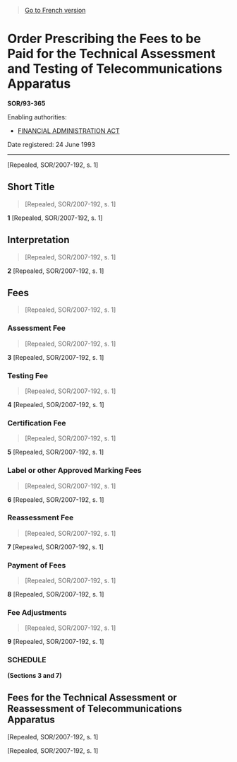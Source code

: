 > [Go to French version](/fr/Règlements/Décrets,%20ordonnances%20et%20règlements%20statutaires/93/365.md)

# Order Prescribing the Fees to be Paid for the Technical Assessment and Testing of Telecommunications Apparatus

**SOR/93-365**

Enabling authorities: 
- [FINANCIAL ADMINISTRATION ACT](/en/Acts/Revised%20Statutes%20of%20Canada/F/F-11.md)

Date registered: 24 June 1993

----------


[Repealed, SOR/2007-192, s. 1]



## Short Title
> [Repealed, SOR/2007-192, s. 1]



**1** [Repealed, SOR/2007-192, s. 1]




## Interpretation
> [Repealed, SOR/2007-192, s. 1]



**2** [Repealed, SOR/2007-192, s. 1]




## Fees
> [Repealed, SOR/2007-192, s. 1]




### Assessment Fee
> [Repealed, SOR/2007-192, s. 1]



**3** [Repealed, SOR/2007-192, s. 1]




### Testing Fee
> [Repealed, SOR/2007-192, s. 1]



**4** [Repealed, SOR/2007-192, s. 1]




### Certification Fee
> [Repealed, SOR/2007-192, s. 1]



**5** [Repealed, SOR/2007-192, s. 1]




### Label or other Approved Marking Fees
> [Repealed, SOR/2007-192, s. 1]



**6** [Repealed, SOR/2007-192, s. 1]




### Reassessment Fee
> [Repealed, SOR/2007-192, s. 1]



**7** [Repealed, SOR/2007-192, s. 1]




### Payment of Fees
> [Repealed, SOR/2007-192, s. 1]



**8** [Repealed, SOR/2007-192, s. 1]




### Fee Adjustments
> [Repealed, SOR/2007-192, s. 1]



**9** [Repealed, SOR/2007-192, s. 1]




### **SCHEDULE** 
**(Sections 3 and 7)**
## Fees for the Technical Assessment or Reassessment of Telecommunications Apparatus
[Repealed, SOR/2007-192, s. 1]


[Repealed, SOR/2007-192, s. 1]


